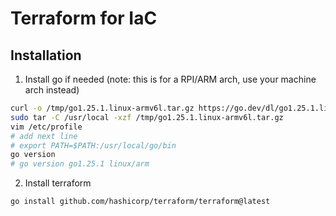 # Terraform for IaC

## Installation

1. Install go if needed (note: this is for a RPI/ARM arch, use your machine arch instead)

```bash
curl -o /tmp/go1.25.1.linux-armv6l.tar.gz https://go.dev/dl/go1.25.1.linux-armv6l.tar.gz
sudo tar -C /usr/local -xzf /tmp/go1.25.1.linux-armv6l.tar.gz
vim /etc/profile
# add next line
# export PATH=$PATH:/usr/local/go/bin
go version
# go version go1.25.1 linux/arm
```

2. Install terraform
```bash
go install github.com/hashicorp/terraform/terraform@latest
```
